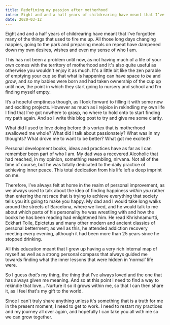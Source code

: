 ```yaml
---
title: Redefining my passion after motherhood
intro: Eight and and a half years of childrearing have meant that I’ve forgotten many of the things that used to fire me up and even my sense of who I am.
date: 2020-03-12
---
```


Eight and and a half years of childrearing have meant that I’ve forgotten many of the things that used to fire me up. All those long days changing nappies, going to the park and preparing meals on repeat have dampened down my own desires, wishes and even my sense of who I am.

This has not been a problem until now, as not having much of a life of your own comes with the territory of motherhood and it's also quite useful as otherwise you wouldn't enjoy it as much. It's a little bit like the zen parable of emptying your cup so that what is happening can have space to *be* and *grow*, and so my babies were born and had taken ownership of the cup up until now, the point in which they start going to nursery and school and I’m finding myself empty.

It’s a hopeful emptiness though, as I look forward to filling it with some new and exciting projects. However as much as i rejoice in rekindling my own life I find that I’ve got nowhere to grasp, no where to hold onto to start finding my path again. And so I write this blog post to try and give me some clarity.

What did I used to love doing before this vortex that is motherhood swallowed me whole? What did I talk about passionately? What was in my thoughts? What drove me to want to be better? What got me excited?

Personal development books, ideas and practices have as far as I can remember been part of who I am. My dad was a recovered Alcoholic that had reached, in my opinion, something resembling, nirvana. Not all of the time of course, but he was totally dedicated to the daily practice of achieving inner peace. This total dedication from his life left a deep imprint on me.

Therefore, I’ve always felt at home in the realm of personal improvement, as we always used to talk about the idea of finding happiness *within you* rather than entering the rat race that is trying to achieve everything that society tells you it’s going to make you happy. My dad and I would take long walks around the streets of Barcelona, where we lived, and he would talk to me about which parts of his personality he was wrestling with and how the books he has been reading had enlightened him. He read Khrishnamurtti, Eckhart Tolle, Epictetus and many other modern and ancient classics of personal betterment; as well as this, he attended addiction recovery meeting every evening, although it had been more than 25 years since he stopped drinking.

All this education meant that I grew up having a very rich internal map of myself as well as a strong personal compass that always guided me towards finding what the inner lessons that were hidden in ‘normal’ life were.

So I guess *that’s* my thing, the thing that I’ve always loved and the one that has always given me meaning. And so at this point I need to find a way to rekindle that love… Nurture it so it grows within me, so that I can then share it, as I feel that's my gift to the world.

Since I can't truly share anything unless it's something that is a truth for me in the present moment, I need to get to work. I need to restart my practices and my journey all over again, and hopefully I can take you all with me so we can grow together.
